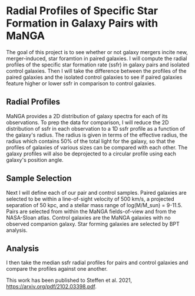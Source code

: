 # Radial Profiles of Specific Star Formation in Galaxy Pairs with MaNGA

The goal of this project is to see whether or not galaxy mergers incite new, merger-induced, star foramtion in paired galaxies. I will compute the radial profiles of the specific star formation rate (ssfr) in galaxy pairs and isolated control galaxies. Then I will take the difference between the profiles of the paired galaxies and the isolated control galaxies to see if paired galaxies feature higher or lower ssfr in comparison to control galaxies.

## Radial Profiles
MaNGA provides a 2D distribution of galaxy spectra for each of its observations. To prep the data for comparison, I will reduce the 2D distribution of ssfr in each observation to a 1D ssfr profile as a function of the galaxy's radius. The radius is given in terms of the effective radius, the radius which contains 50% of the total light for the galaxy, so that the profiles of galaxies of various sizes can be compared with each other. The galaxy profiles will also be deprojected to a circular profile using each galaxy's position angle. 

## Sample Selection
Next I will define each of our pair and control samples. Paired galaxies are selected to be within a line-of-sight velocity of 500 km/s, a projected separation of 50 kpc, and a stellar mass range of log(M/M_sun) = 9-11.5. Pairs are selected from within the MaNGA fields-of-view and from the NASA-Sloan atlas. Control galaxies are the MaNGA galaxies with no observed companion galaxy. Star forming galaxies are selected by BPT analysis.

## Analysis
I then take the median ssfr radial profiles for pairs and control galaxies and compare the profiles against one another.

This work has been published to Steffen et al. 2021, https://arxiv.org/pdf/2102.03398.pdf.
